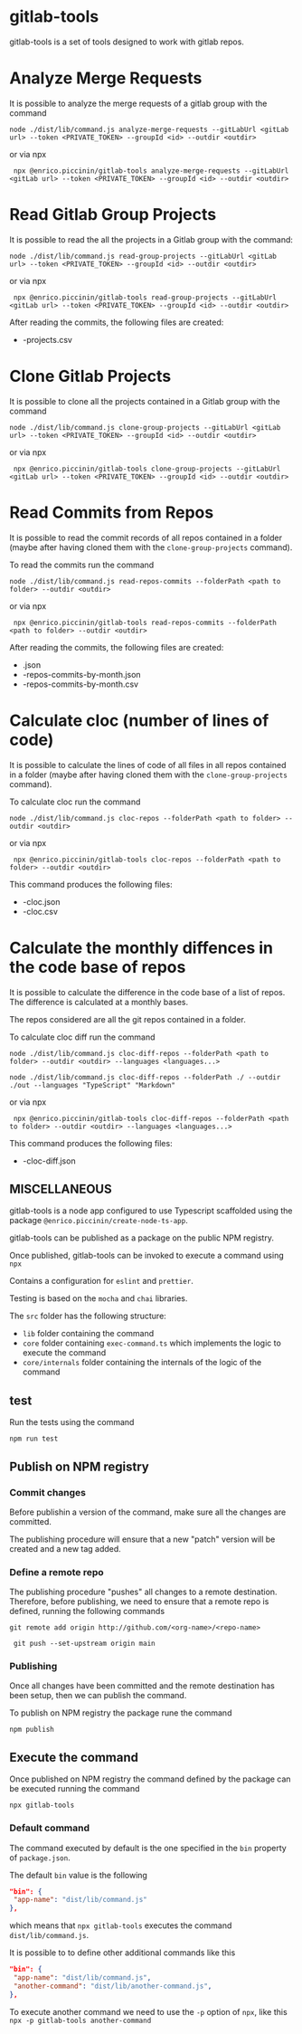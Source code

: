 # gitlab-tools

gitlab-tools is a set of tools designed to work with gitlab repos.

# Analyze Merge Requests

It is possible to analyze the merge requests of a gitlab group with the command

`node ./dist/lib/command.js analyze-merge-requests --gitLabUrl <gitLab url> --token <PRIVATE_TOKEN> --groupId <id> --outdir <outdir>`

or via npx

` npx @enrico.piccinin/gitlab-tools analyze-merge-requests --gitLabUrl <gitLab url> --token <PRIVATE_TOKEN> --groupId <id> --outdir <outdir>`

# Read Gitlab Group Projects

It is possible to read the all the projects in a Gitlab group with the command:

`node ./dist/lib/command.js read-group-projects --gitLabUrl <gitLab url> --token <PRIVATE_TOKEN> --groupId <id> --outdir <outdir>`

or via npx

` npx @enrico.piccinin/gitlab-tools read-group-projects --gitLabUrl <gitLab url> --token <PRIVATE_TOKEN> --groupId <id> --outdir <outdir>`

After reading the commits, the following files are created:
- <group-name>-projects.csv

# Clone Gitlab Projects

It is possible to clone all the projects contained in a Gitlab group with the command

`node ./dist/lib/command.js clone-group-projects --gitLabUrl <gitLab url> --token <PRIVATE_TOKEN> --groupId <id> --outdir <outdir>`

or via npx

` npx @enrico.piccinin/gitlab-tools clone-group-projects --gitLabUrl <gitLab url> --token <PRIVATE_TOKEN> --groupId <id> --outdir <outdir>`

# Read Commits from Repos

It is possible to read the commit records of all repos contained in a folder (maybe after having cloned them with the `clone-group-projects` command).

To read the commits run the command

`node ./dist/lib/command.js read-repos-commits --folderPath <path to folder> --outdir <outdir>`

or via npx

` npx @enrico.piccinin/gitlab-tools read-repos-commits --folderPath <path to folder> --outdir <outdir>`

After reading the commits, the following files are created:
- <folder-name>.json
- <folder-name>-repos-commits-by-month.json
- <folder-name>-repos-commits-by-month.csv

# Calculate cloc (number of lines of code)

It is possible to calculate the lines of code of all files in all repos contained in a folder (maybe after having cloned them with the `clone-group-projects` command).

To calculate cloc run the command

`node ./dist/lib/command.js cloc-repos --folderPath <path to folder> --outdir <outdir>`

or via npx

` npx @enrico.piccinin/gitlab-tools cloc-repos --folderPath <path to folder> --outdir <outdir>`

This command produces the following files:
- <folder-name>-cloc.json
- <folder-name>-cloc.csv

# Calculate the monthly diffences in the code base of repos

It is possible to calculate the difference in the code base of a list of repos. The difference is calculated at a monthly bases.

The repos considered are all the git repos contained in a folder.

To calculate cloc diff run the command

`node ./dist/lib/command.js cloc-diff-repos --folderPath <path to folder> --outdir <outdir> --languages <languages...>`

`node ./dist/lib/command.js cloc-diff-repos --folderPath ./ --outdir ./out --languages "TypeScript" "Markdown"`

or via npx

` npx @enrico.piccinin/gitlab-tools cloc-diff-repos --folderPath <path to folder> --outdir <outdir> --languages <languages...>`

This command produces the following files:
- <folder-name>-cloc-diff.json

## MISCELLANEOUS

gitlab-tools is a node app configured to use Typescript scaffolded using the package `@enrico.piccinin/create-node-ts-app`.

gitlab-tools can be published as a package on the public NPM registry.

Once published, gitlab-tools can be invoked to execute a command using `npx`

Contains a configuration for `eslint` and `prettier`.

Testing is based on the `mocha` and `chai` libraries.

The `src` folder has the following structure:

-   `lib` folder containing the command
-   `core` folder containing `exec-command.ts` which implements the logic to execute the command
-   `core/internals` folder containing the internals of the logic of the command

## test

Run the tests using the command

`npm run test`

## Publish on NPM registry

### Commit changes

Before publishin a version of the command, make sure all the changes are committed.

The publishing procedure will ensure that a new "patch" version will be created and a new tag added.

### Define a remote repo

The publishing procedure "pushes" all changes to a remote destination. Therefore, before publishing, we need to ensure that a remote repo is defined, running the following commands

`git remote add origin http://github.com/<org-name>/<repo-name>`

` git push --set-upstream origin main`

### Publishing

Once all changes have been committed and the remote destination has been setup, then we can publish the command.

To publish on NPM registry the package rune the command

`npm publish`

## Execute the command

Once published on NPM registry the command defined by the package can be executed running the command

`npx gitlab-tools`

### Default command

The command executed by default is the one specified in the `bin` property of `package.json`.

The default `bin` value is the following

```json
"bin": {
 "app-name": "dist/lib/command.js"
},
```

which means that `npx gitlab-tools` executes the command `dist/lib/command.js`.

It is possible to to define other additional commands like this

```json
"bin": {
 "app-name": "dist/lib/command.js",
 "another-command": "dist/lib/another-command.js",
},
```

To execute another command we need to use the `-p` option of `npx`, like this
`npx -p gitlab-tools another-command`
